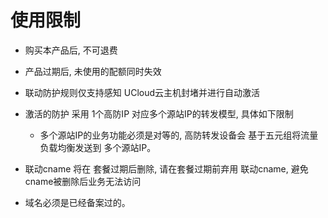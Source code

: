 # 使用限制

- 购买本产品后, 不可退费

- 产品过期后, 未使用的配额同时失效

- 联动防护规则仅支持感知 UCloud云主机封堵并进行自动激活

- 激活的防护 采用 1个高防IP 对应多个源站IP的转发模型, 具体如下限制

  - 多个源站IP的业务功能必须是对等的,  高防转发设备会 基于五元组将流量负载均衡发送到 多个源站IP。

- 联动cname 将在 套餐过期后删除,  请在套餐过期前弃用 联动cname, 避免cname被删除后业务无法访问

- 域名必须是已经备案过的。

  

  

  

